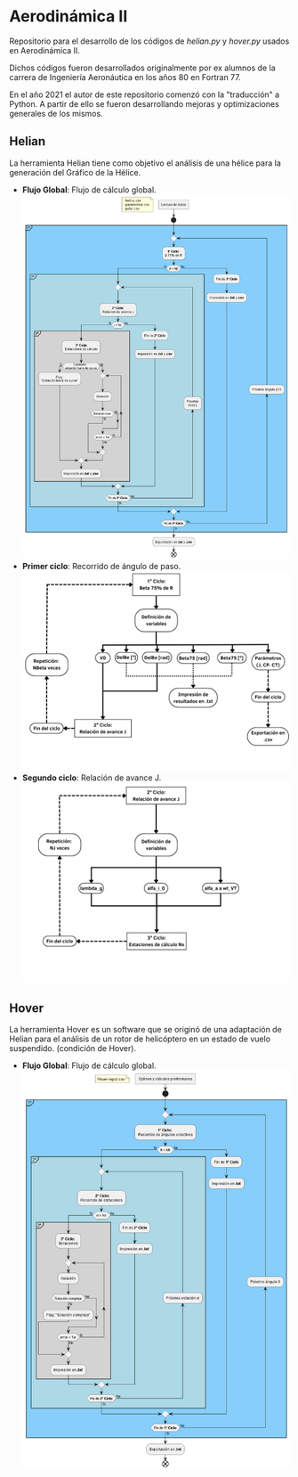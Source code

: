 # Aerodinámica II

Repositorio para el desarrollo de los códigos de *helian\.py* y *hover\.py* usados en Aerodinámica II.

Dichos códigos fueron desarrollados originalmente por ex alumnos de la carrera de Ingeniería Aeronáutica en los años 80 en Fortran 77.

En el año 2021 el autor de este repositorio comenzó con la "traducción" a Python. A partir de ello se fueron desarrollando mejoras y optimizaciones generales de los mismos.

## Helian

La herramienta Helian tiene como objetivo el análisis de una hélice para la generación del Gráfico de la Hélice.

- **Flujo Global**: Flujo de cálculo global.
  ![Helian - Flujo global](Images/Helian-diagrama_de_flujo.png)
- **Primer ciclo**: Recorrido de ángulo de paso.
  ![Helian - 1º Ciclo](Images/Helian-Diagrama_de_flujo_1Ciclo.png)
- **Segundo ciclo**: Relación de avance J.
  ![Helian - 2º Ciclo](Images/Helian-Diagrama_de_flujo_2Ciclo.png)


## Hover

La herramienta Hover es un software que se originó de una adaptación de Helian para el análisis de un rotor de helicóptero en un estado de vuelo suspendido. (condición de Hover).

- **Flujo Global**: Flujo de cálculo global.
  ![Hover - Flujo global](Images/Hover-diagrama_de_flujo.png)